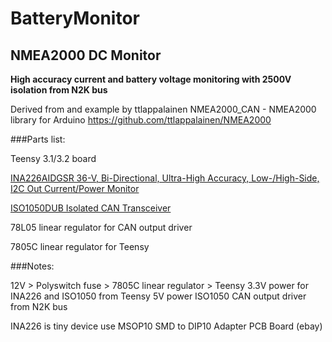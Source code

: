 # BatteryMonitor
## NMEA2000 DC Monitor

**High accuracy current and battery voltage monitoring with
2500V isolation from N2K bus**

Derived from and example by ttlappalainen
NMEA2000_CAN - NMEA2000 library for Arduino 
https://github.com/ttlappalainen/NMEA2000


###Parts list:

Teensy 3.1/3.2 board

[INA226AIDGSR 36-V, Bi-Directional, Ultra-High Accuracy, Low-/High-Side, I2C Out Current/Power Monitor](http://www.ti.com/product/INA226)

[ISO1050DUB  Isolated CAN Transceiver](http://www.ti.com/lit/ds/symlink/iso1050.pdf)

78L05 linear regulator for CAN output driver

7805C linear regulator for Teensy


###Notes:

12V > Polyswitch fuse > 7805C linear regulator > Teensy
3.3V power for INA226 and ISO1050 from Teensy
5V power ISO1050 CAN output driver from N2K bus

INA226 is tiny device use MSOP10 SMD to DIP10 Adapter PCB Board (ebay)



